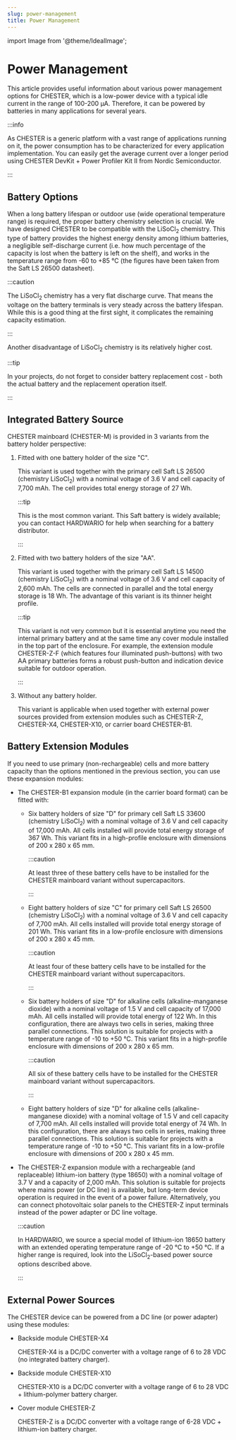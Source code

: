 ```yaml
---
slug: power-management
title: Power Management
---
```

import Image from '@theme/IdealImage';

# Power Management

This article provides useful information about various power management options for CHESTER, which is a low-power device with a typical idle current in the range of 100-200 µA. Therefore, it can be powered by batteries in many applications for several years.

:::info

As CHESTER is a generic platform with a vast range of applications running on it, the power consumption has to be characterized for every application implementation. You can easily get the average current over a longer period using CHESTER DevKit + Power Profiler Kit II from Nordic Semiconductor.

:::

## Battery Options

When a long battery lifespan or outdoor use (wide operational temperature range) is required, the proper battery chemistry selection is crucial. We have designed CHESTER to be compatible with the LiSoCl<sub>2</sub> chemistry. This type of battery provides the highest energy density among lithium batteries, a negligible self-discharge current (i.e. how much percentage of the capacity is lost when the battery is left on the shelf), and works in the temperature range from -60 to +85 °C (the figures have been taken from the Saft LS 26500 datasheet).

:::caution

The LiSoCl<sub>2</sub> chemistry has a very flat discharge curve. That means the voltage on the battery terminals is very steady across the battery lifespan. While this is a good thing at the first sight, it complicates the remaining capacity estimation.

:::

Another disadvantage of LiSoCl<sub>2</sub> chemistry is its relatively higher cost.

:::tip

In your projects, do not forget to consider battery replacement cost - both the actual battery and the replacement operation itself.

:::

## Integrated Battery Source

CHESTER mainboard (CHESTER-M) is provided in 3 variants from the battery holder perspective:

1. Fitted with one battery holder of the size "C".

   This variant is used together with the primary cell Saft LS 26500 (chemistry LiSoCl<sub>2</sub>) with a nominal voltage of 3.6 V and cell capacity of 7,700 mAh. The cell provides total energy storage of 27 Wh.

   :::tip

   This is the most common variant. This Saft battery is widely available; you can contact HARDWARIO for help when searching for a battery distributor.

   :::

1. Fitted with two battery holders of the size "AA".

   This variant is used together with the primary cell Saft LS 14500 (chemistry LiSoCl<sub>2</sub>) with a nominal voltage of 3.6 V and cell capacity of 2,600 mAh. The cells are connected in parallel and the total energy storage is 18 Wh. The advantage of this variant is its thinner height profile.

   :::tip

   This variant is not very common but it is essential anytime you need the internal primary battery and at the same time any cover module installed in the top part of the enclosure. For example, the extension module CHESTER-Z-F (which features four illuminated push-buttons) with two AA primary batteries forms a robust push-button and indication device suitable for outdoor operation.

   :::

1. Without any battery holder.

   This variant is applicable when used together with external power sources provided from extension modules such as CHESTER-Z, CHESTER-X4, CHESTER-X10, or carrier board CHESTER-B1.

## Battery Extension Modules

If you need to use primary (non-rechargeable) cells and more battery capacity than the options mentioned in the previous section, you can use these expansion modules:

* The CHESTER-B1 expansion module (in the carrier board format) can be fitted with:

  * Six battery holders of size "D" for primary cell Saft LS 33600 (chemistry LiSoCl<sub>2</sub>) with a nominal voltage of 3.6 V and cell capacity of 17,000 mAh. All cells installed will provide total energy storage of 367 Wh. This variant fits in a high-profile enclosure with dimensions of 200 x 280 x 65 mm.

    :::caution

    At least three of these battery cells have to be installed for the CHESTER mainboard variant without supercapacitors.

    :::

  * Eight battery holders of size "C" for primary cell Saft LS 26500 (chemistry LiSoCl<sub>2</sub>) with a nominal voltage of 3.6 V and cell capacity of 7,700 mAh. All cells installed will provide total energy storage of 201 Wh. This variant fits in a low-profile enclosure with dimensions of 200 x 280 x 45 mm.

    :::caution

    At least four of these battery cells have to be installed for the CHESTER mainboard variant without supercapacitors.

    :::

  * Six battery holders of size "D" for alkaline cells (alkaline-manganese dioxide) with a nominal voltage of 1.5 V and cell capacity of 17,000 mAh. All cells installed will provide total energy of 122 Wh. In this configuration, there are always two cells in series, making three parallel connections. This solution is suitable for projects with a temperature range of -10 to +50 °C. This variant fits in a high-profile enclosure with dimensions of 200 x 280 x 65 mm.

    :::caution

    All six of these battery cells have to be installed for the CHESTER mainboard variant without supercapacitors.

    :::

  * Eight battery holders of size "D" for alkaline cells (alkaline-manganese dioxide) with a nominal voltage of 1.5 V and cell capacity of 7,700 mAh. All cells installed will provide total energy of 74 Wh. In this configuration, there are always two cells in series, making three parallel connections. This solution is suitable for projects with a temperature range of -10 to +50 °C. This variant fits in a low-profile enclosure with dimensions of 200 x 280 x 45 mm.

* The CHESTER-Z expansion module with a rechargeable (and replaceable) lithium-ion battery (type 18650) with a nominal voltage of 3.7 V and a capacity of 2,000 mAh. This solution is suitable for projects where mains power (or DC line) is available, but long-term device operation is required in the event of a power failure. Alternatively, you can connect photovoltaic solar panels to the CHESTER-Z input terminals instead of the power adapter or DC line voltage.

  :::caution

  In HARDWARIO, we source a special model of lithium-ion 18650 battery with an extended operating temperature range of -20 °C to +50 °C. If a higher range is required, look into the LiSoCl<sub>2</sub>-based power source options described above.

  :::

## External Power Sources

The CHESTER device can be powered from a DC line (or power adapter) using these modules:

* Backside module CHESTER-X4

  CHESTER-X4 is a DC/DC converter with a voltage range of 6 to 28 VDC (no integrated battery charger).

* Backside module CHESTER-X10

  CHESTER-X10 is a DC/DC converter with a voltage range of 6 to 28 VDC + lithium-polymer battery charger.

* Cover module CHESTER-Z

  CHESTER-Z is a DC/DC converter with a voltage range of 6-28 VDC + lithium-ion battery charger.
